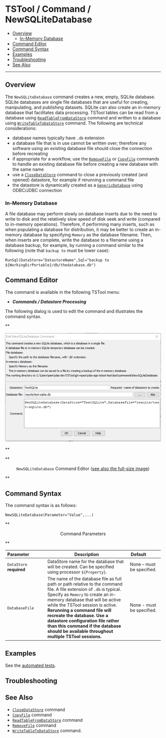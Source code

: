 # TSTool / Command / NewSQLiteDatabase #

*   [Overview](#overview)
    +   [In-Memory Database](#in-memory-database)
*   [Command Editor](#command-editor)
*   [Command Syntax](#command-syntax)
*   [Examples](#examples)
*   [Troubleshooting](#troubleshooting)
*   [See Also](#see-also)

-------------------------

## Overview ##

The `NewSQLiteDatabase` command creates a new, empty, SQLite database.
SQLite databases are single file databases that are useful for creating,
manipulating, and publishing datasets.
SQLite can also create an in-memory database that facilitates data processing.
TSTool tables can be read from a database using
[`ReadTableFromDataStore`](../ReadTableFromDataStore/ReadTableFromDataStore.md) command
and written to a database using
[`WriteTableToDataStore`](../WriteTableToDataStore/WriteTableToDataStore.md) command.
The following are technical considerations:

*   database names typically have `.db` extension
*   a database file that is in use cannot be written over; therefore any software
    using an existing database file should close the connection before recreating
*   if appropriate for a workflow, use the [`RemoveFile`](../RemoveFile/RemoveFile.md) or [`CopyFile`](../CopyFile/CopyFile.md)
    commands to handle an existing database file before creating a new database with the same name
*   use a [`CloseDataStore`](../CloseDataStore/CloseDataStore.md) command to close a previously created (and opened) datastore,
    for example if rerunning a command file
*   the datastore is dynamically created as a
    [`GenericDatabase`](../../datastore-ref/GenericDatabase/GenericDatabase.md) using ODBC/JDBC connection

### In-Memory Database

A file database may perform slowly on database inserts due to the need to write to disk and 
the relatively slow speed of disk seek and write (compared to in-memory operations).
Therefore, if performing many inserts, such as when populating a database for distribution,
it may be better to create an in-memory database by specifying `Memory` as the database filename.
Then, when inserts are complete, write the database to a filename using a database backup,
for example, by running a command similar to the following (note that `backup to` must be lower case):

```
RunSql(DataStore="DatastoreName",Sql="backup to ${WorkingDirPortable}/db/thedatabase.db")
```

## Command Editor ##

The command is available in the following TSTool menu:

*   ***Commands / Datastore Processing***

The following dialog is used to edit the command and illustrates the command syntax.

**<p style="text-align: center;">
![NewSQLiteDatabase](NewSQLiteDatabase.png)
</p>**

**<p style="text-align: center;">
`NewSQLiteDatabase` Command Editor (<a href="../NewSQLiteDatabase.png">see also the full-size image</a>)
</p>**

## Command Syntax ##

The command syntax is as follows:

```text
NewSQLiteDatabase(Parameter="Value",...)
```
**<p style="text-align: center;">
Command Parameters
</p>**

| **Parameter**&nbsp;&nbsp;&nbsp;&nbsp;&nbsp;&nbsp;&nbsp;&nbsp;&nbsp;&nbsp;&nbsp;&nbsp; | **Description** | **Default**&nbsp;&nbsp;&nbsp;&nbsp;&nbsp;&nbsp;&nbsp;&nbsp;&nbsp;&nbsp; |
| --------------|-----------------|----------------- |
|`DataStore`<br>**required**|DataStore name for the database that will be created.  Can be specified using processor `${Property}`.|None – must be specified.|
|`DatabaseFile`|The name of the database file as full path or path relative to the command file.  A file extension of `.db` is typical.  Specify as `Memory` to create an in-memory database that will be active while the TSTool session is active. **Rerunning a command file will recreate the database.  Use a datastore configuration file rather than this command if the database should be available throughout multiple TSTool sessions.**|None - must be specified.|

## Examples ##

See the [automated tests](https://github.com/OpenCDSS/cdss-app-tstool-test/tree/master/test/commands/NewSQLiteDatabase).

## Troubleshooting ##

## See Also ##

*   [`CloseDataStore`](../CloseDataStore/CloseDataStore.md) command
*   [`CopyFile`](../CopyFile/CopyFile.md) command
*   [`ReadTableFromDataStore`](../ReadTableFromDataStore/ReadTableFromDataStore.md) command
*   [`RemoveFile`](../RemoveFile/RemoveFile.md) command
*   [`WriteTableToDataStore`](../WriteTableToDataStore/WriteTableToDataStore.md) command.
